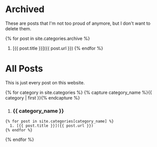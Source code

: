 # Archived
These are posts that I'm not too proud of anymore, but I don't want to delete them.

{% for post in site.categories.archive %}
1. [{{ post.title }}]({{ post.url }})
{% endfor %}

# All Posts
This is just every post on this website.

{% for category in site.categories %}
  {% capture category_name %}{{ category | first }}{% endcapture %}
  1. ### {{ category_name }}
    {% for post in site.categories[category_name] %}
      1. [{{ post.title }}]({{ post.url }})
    {% endfor %}
{% endfor %}
